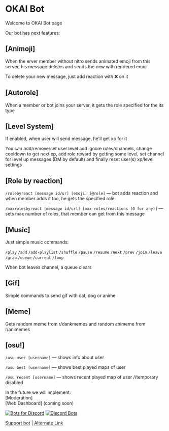 # OKAI Bot

Welcome to OKAI Bot page

Our bot has next features:

## [Animoji]

When the erver member without nitro sends animated emoji from this server, his message deletes and sends the new with rendered emoji

To delete your new message, just add reaction with ❌ on it

## [Autorole]

When a member or bot joins your server, it gets the role specified for the its type

## [Level System]

If enabled, when user will send message, he'll get xp for it

You can add/remove/set user level add ignore roles/channels, change cooldown to get next xp, add role reward by getting some level, set channel for level up messages (DM by default) and finally reset user(s) xp/level settings

## [Role by reaction]

`/rolebyreact [message id/ur] [emoji] [@role]` — bot adds reaction and when member adds it too, he gets the specified role

`/maxrolesbyreact [message id/url] [max roles/reactions (0 for any)]` — sets max number of roles, that member can get from this message

## [Music]

Just simple music commands:

`/play` `/add` `/add-playlist` `/shuffle` `/pause` `/resume` `/next` `/prev` `/join` `/leave` `/grab` `/queue` `/current` `/loop`

When bot leaves channel, a queue clears

## [Gif]

Simple commands to send gif with cat, dog or anime

## [Meme]

Gets random meme from r/dankmemes and random animeme from r/animemes

## [osu!]

`/osu user [username]` — shows info about user

`/osu best [username]` — shows best played maps of user

`/osu recent [username]` — shows recent played map of user //temporary disabled

In the future we will implement:  
[Moderation]  
[Web Dashboard] (coming soon)

[![Bots for Discord](https://botsfordiscord.com/api/bot/666151106958852116/widget)](https://botsfordiscord.com/bots/666151106958852116)
[![Discord Bots](https://top.gg/api/widget/666151106958852116.svg)](https://top.gg/bot/666151106958852116)

[Support bot](https://www.donationalerts.com/r/okai) | [Alternate Link](https://www.donationalerts.com/c/okai)
